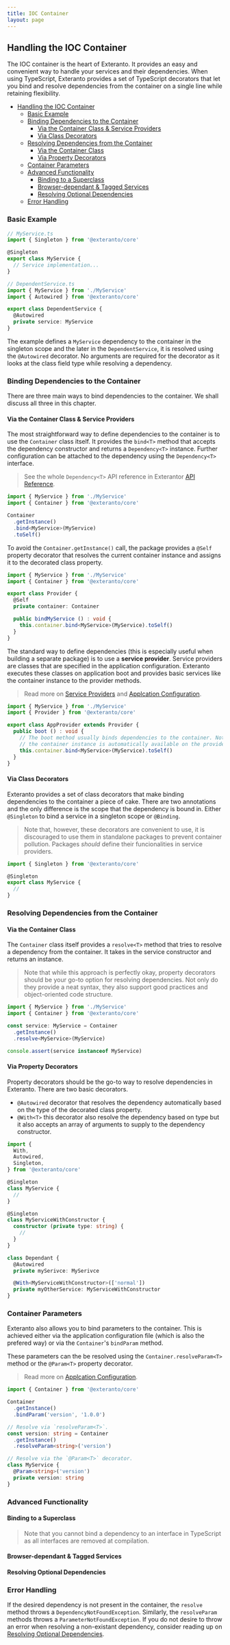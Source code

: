 ```yaml
---
title: IOC Container
layout: page
---
```


## Handling the IOC Container

The IOC container is the heart of Exteranto. It provides an easy and convenient
way to handle your services and their dependencies. When using TypeScript,
Exteranto provides a set of TypeScript decorators that let you bind and resolve
dependencies from the container on a single line while retaining flexibility.

- [Handling the IOC Container](#handling-the-ioc-container)
  - [Basic Example](#basic-example)
  - [Binding Dependencies to the Container](#binding-dependencies-to-the-container)
    - [Via the Container Class & Service Providers](#via-the-container-class--service-providers)
    - [Via Class Decorators](#via-class-decorators)
  - [Resolving Dependencies from the Container](#resolving-dependencies-from-the-container)
    - [Via the Container Class](#via-the-container-class)
    - [Via Property Decorators](#via-property-decorators)
  - [Container Parameters](#container-parameters)
  - [Advanced Functionality](#advanced-functionality)
    - [Binding to a Superclass](#binding-to-a-superclass)
    - [Browser-dependant & Tagged Services](#browser-dependant--tagged-services)
    - [Resolving Optional Dependencies](#resolving-optional-dependencies)
  - [Error Handling](#error-handling)

### Basic Example

```typescript
// MyService.ts
import { Singleton } from '@exteranto/core'

@Singleton
export class MyService {
  // Service implementation...
}
```

```typescript
// DependentService.ts
import { MyService } from './MyService'
import { Autowired } from '@exteranto/core'

export class DependentService {
  @Autowired
  private service: MyService
}
```

The example defines a `MyService` dependency to the container in the singleton
scope and the later in the `DependentService`, it is resolved using the
`@Autowired` decorator. No arguments are required for the decorator as it looks
at the class field type while resolving a dependency.

### Binding Dependencies to the Container

There are three main ways to bind dependencies to the container. We shall
discuss all three in this chapter.

#### Via the Container Class & Service Providers

The most straightforward way to define dependencies to the container is to use
the `Container` class itself. It provides the `bind<T>` method that accepts the
dependency constructor and returns a `Dependency<T>` instance. Further
configuration can be attached to the dependency using the `Dependency<T>`
interface.

<!-- TODO: Add link to docs. -->
> See the whole `Dependency<T>` API reference in Exterantor [API Reference]().

```typescript
import { MyService } from './MyService'
import { Container } from '@exteranto/core'

Container
  .getInstance()
  .bind<MyService>(MyService)
  .toSelf()
```

To avoid the `Container.getInstance()` call, the package provides a `@Self`
property decorator that resolves the current container instance and assigns it
to the decorated class property.

```typescript
import { MyService } from './MyService'
import { Container } from '@exteranto/core'

export class Provider {
  @Self
  private container: Container

  public bindMyService () : void {
    this.container.bind<MyService>(MyService).toSelf()
  }
}
```

The standard way to define dependencies (this is especially useful when
building a separate package) is to use a **service provider**. Service providers
are classes that are specified in the application configuration. Exteranto
executes these classes on application boot and provides basic services like the
container instance to the provider methods.

<!-- TODO: Links to articles -->
> Read more on [Service Providers]() and [Applcation Configuration]().

```typescript
import { MyService } from './MyService'
import { Provider } from '@exteranto/core'

export class AppProvider extends Provider {
  public boot () : void {
    // The boot method usually binds dependencies to the container. Note that
    // the container instance is automatically available on the provider class  .
    this.container.bind<MyService>(MyService).toSelf()
  }
}
```

#### Via Class Decorators

Exteranto provides a set of class decorators that make binding dependencies to
the container a piece of cake. There are two annotations and the only difference
is the scope that the dependency is bound in. Either `@Singleton` to bind
a service in a singleton scope or `@Binding`.

> Note that, however, these decorators are convenient to use, it is discouraged
> to use them in standalone packages to prevent container pollution. Packages
> _should_ define their funcionalities in service providers.

```typescript
import { Singleton } from '@exteranto/core'

@Singleton
export class MyService {
  //
}
```

### Resolving Dependencies from the Container

#### Via the Container Class

The `Container` class itself provides a `resolve<T>` method that tries to
resolve a dependency from the container. It takes in the service constructor and
returns an instance.

> Note that while this approach is perfectly okay, property decorators should be
> your go-to option for resolving dependencies. Not only do they provide a neat
> syntax, they also support good practices and object-oriented code structure.

```typescript
import { MyService } from './MyService'
import { Container } from '@exteranto/core'

const service: MyService = Container
  .getInstance()
  .resolve<MyService>(MyService)

console.assert(service instanceof MyService)
```

#### Via Property Decorators

Property decorators should be the go-to way to resolve dependencies in
Exteranto. There are two basic decorators.

- `@Autowired` decorator that resolves the dependency automatically based on the
  type of the decorated class property.
- `@With<T>` this decorator also resolve the dependency based on type but it
  also accepts an array of arguments to supply to the dependency constructor.

```typescript
import {
  With,
  Autowired,
  Singleton,
} from '@exteranto/core'

@Singleton
class MyService {
  //
}

@Singleton
class MyServiceWithConstructor {
  constructor (private type: string) {
    //
  }
}

class Dependant {
  @Autowired
  private mySerivce: MySerivce

  @With<MyServiceWithConstructor>(['normal'])
  private myOtherService: MyServiceWithConstructor
}
```

### Container Parameters

Exteranto also allows you to bind parameters to the container. This is achieved
either via the application configuration file (which is also the prefered way)
or via the `Container`'s `bindParam` method.

These parameters can the be resolved using the `Container.resolveParam<T>`
method or the `@Param<T>` property decorator.

<!-- TODO: Links to articles -->
> Read more on [Applcation Configuration]().

```typescript
import { Container } from '@exteranto/core'

Container
  .getInstance()
  .bindParam('version', '1.0.0')

// Resolve via `resolveParam<T>`.
const version: string = Container
  .getInstance()
  .resolveParam<string>('version')

// Resolve via the `@Param<T>` decorator.
class MyService {
  @Param<string>('version')
  private version: string
}
```

### Advanced Functionality

#### Binding to a Superclass

> Note that you cannot bind a dependency to an interface in TypeScript as
> all interfaces are removed at compilation.

#### Browser-dependant & Tagged Services

#### Resolving Optional Dependencies

### Error Handling

If the desired dependency is not present in the container, the `resolve` method
throws a `DependencyNotFoundException`. Similarly, the `resolveParam` methods
throws a `ParameterNotFoundException`. If you do not desire to throw an error
when resolving a non-existant dependency, consider reading up on
[Resolving Optional Dependencies](#resolving-optional-dependencies).

